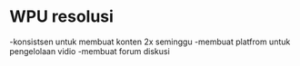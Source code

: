 # WPU resolusi
-konsistsen untuk membuat konten 2x seminggu
-membuat platfrom untuk pengelolaan vidio
-membuat forum diskusi


